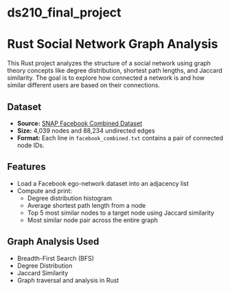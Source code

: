 # ds210_final_project

# Rust Social Network Graph Analysis
This Rust project analyzes the structure of a social network using graph theory concepts like degree distribution, shortest path lengths, and Jaccard similarity. The goal is to explore how connected a network is and how similar different users are based on their connections.

## Dataset
- **Source:** [SNAP Facebook Combined Dataset](https://snap.stanford.edu/data/ego-Facebook.html)
- **Size:** 4,039 nodes and 88,234 undirected edges
- **Format:** Each line in `facebook_combined.txt` contains a pair of connected node IDs.

## Features
- Load a Facebook ego-network dataset into an adjacency list
- Compute and print:
  - Degree distribution histogram
  - Average shortest path length from a node
  - Top 5 most similar nodes to a target node using Jaccard similarity
  - Most similar node pair across the entire graph

## Graph Analysis Used
- Breadth-First Search (BFS)
- Degree Distribution
- Jaccard Similarity
- Graph traversal and analysis in Rust
